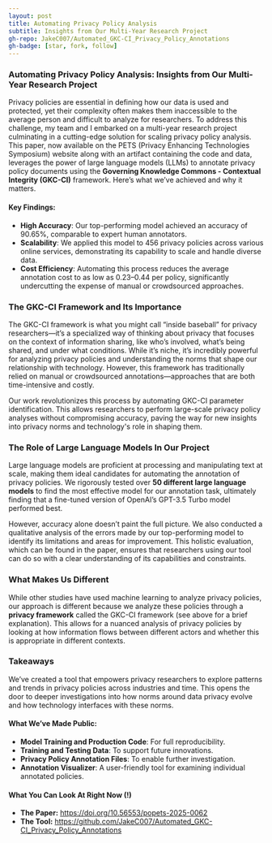 ```yaml
---
layout: post
title: Automating Privacy Policy Analysis
subtitle: Insights from Our Multi-Year Research Project
gh-repo: JakeC007/Automated_GKC-CI_Privacy_Policy_Annotations
gh-badge: [star, fork, follow]
---
```


### **Automating Privacy Policy Analysis: Insights from Our Multi-Year Research Project**

Privacy policies are essential in defining how our data is used and protected, yet their complexity often makes them inaccessible to the average person and difficult to analyze for researchers. To address this challenge, my team and I embarked on a multi-year research project culminating in a cutting-edge solution for scaling privacy policy analysis. This paper, now available on the PETS (Privacy Enhancing Technologies Symposium) website along with an artifact containing the code and data, leverages the power of large language models (LLMs) to annotate privacy policy documents using the **Governing Knowledge Commons - Contextual Integrity (GKC-CI)** framework. Here’s what we’ve achieved and why it matters.

#### **Key Findings:**

- **High Accuracy**: Our top-performing model achieved an accuracy of 90.65%, comparable to expert human annotators.
- **Scalability**: We applied this model to 456 privacy policies across various online services, demonstrating its capability to scale and handle diverse data.
- **Cost Efficiency**: Automating this process reduces the average annotation cost to as low as $0.23–$0.44 per policy, significantly undercutting the expense of manual or crowdsourced approaches.

### **The GKC-CI Framework and Its Importance**

The GKC-CI framework is what you might call “inside baseball” for privacy researchers—it’s a specialized way of thinking about privacy that focuses on the context of information sharing, like who’s involved, what’s being shared, and under what conditions. While it’s niche, it’s incredibly powerful for analyzing privacy policies and understanding the norms that shape our relationship with technology. However, this framework has traditionally relied on manual or crowdsourced annotations—approaches that are both time-intensive and costly.

Our work revolutionizes this process by automating GKC-CI parameter identification. This allows researchers to perform large-scale privacy policy analyses without compromising accuracy, paving the way for new insights into privacy norms and technology's role in shaping them.

### **The Role of Large Language Models In Our Project**

Large language models are proficient at processing and manipulating text at scale, making them ideal candidates for automating the annotation of privacy policies. We rigorously tested over **50 different large language models** to find the most effective model for our annotation task, ultimately finding that a fine-tuned version of OpenAI’s GPT-3.5 Turbo model performed best.

However, accuracy alone doesn’t paint the full picture. We also conducted a qualitative analysis of the errors made by our top-performing model to identify its limitations and areas for improvement. This holistic evaluation, which can be found in the paper, ensures that researchers using our tool can do so with a clear understanding of its capabilities and constraints.

### **What Makes Us Different**

While other studies have used machine learning to analyze privacy policies, our approach is different because we analyze these policies through a **privacy framework** called the GKC-CI framework (see above for a brief explanation). This allows for a nuanced analysis of privacy policies by looking at how information flows between different actors and whether this is appropriate in different contexts.

### **Takeaways**

We’ve created a tool that empowers privacy researchers to explore patterns and trends in privacy policies across industries and time. This opens the door to deeper investigations into how norms around data privacy evolve and how technology interfaces with these norms.

#### **What We’ve Made Public:**

- **Model Training and Production Code**: For full reproducibility.
- **Training and Testing Data**: To support future innovations.
- **Privacy Policy Annotation Files**: To enable further investigation.
- **Annotation Visualizer**: A user-friendly tool for examining individual annotated policies.

#### **What You Can Look At Right Now (!)**

- **The Paper:** https://doi.org/10.56553/popets-2025-0062
- **The Tool:** https://github.com/JakeC007/Automated_GKC-CI_Privacy_Policy_Annotations